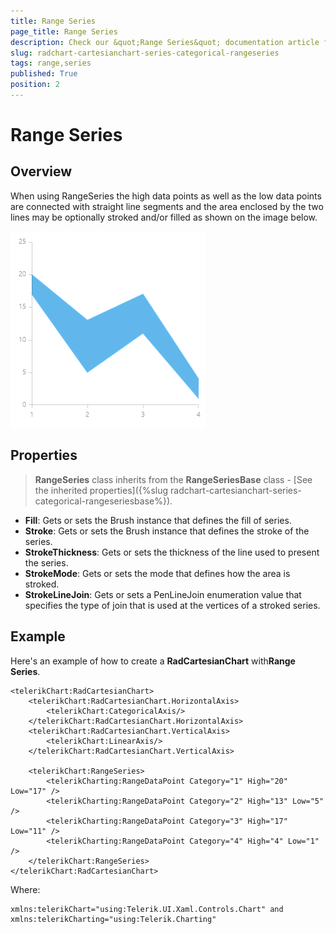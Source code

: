 ```yaml
---
title: Range Series
page_title: Range Series
description: Check our &quot;Range Series&quot; documentation article for RadChart for UWP control.
slug: radchart-cartesianchart-series-categorical-rangeseries
tags: range,series
published: True
position: 2
---
```


# Range Series

## Overview

When using RangeSeries the high data points as well as the low data points are connected with straight line segments and the area enclosed by the two lines may be optionally stroked and/or filled as shown on the image below.

![Range Series](images/RangeSeries.png)

## Properties

>**RangeSeries** class inherits from the **RangeSeriesBase** class -
[See the inherited properties]({%slug radchart-cartesianchart-series-categorical-rangeseriesbase%}).

* **Fill**: Gets or sets the Brush instance that defines the fill of series.
* **Stroke**: Gets or sets the Brush instance that defines the stroke of the series.
* **StrokeThickness**: Gets or sets the thickness of the line used to present the series.
* **StrokeMode**: Gets or sets the mode that defines how the area is stroked.
* **StrokeLineJoin**: Gets or sets a PenLineJoin enumeration value that specifies the type of join that is used at the vertices of a stroked series.

## Example

Here's an example of how to create a **RadCartesianChart** with**Range Series**.

	<telerikChart:RadCartesianChart>
	    <telerikChart:RadCartesianChart.HorizontalAxis>
	        <telerikChart:CategoricalAxis/>
	    </telerikChart:RadCartesianChart.HorizontalAxis>
	    <telerikChart:RadCartesianChart.VerticalAxis>
	        <telerikChart:LinearAxis/>
	    </telerikChart:RadCartesianChart.VerticalAxis>
	
	    <telerikChart:RangeSeries>
	        <telerikCharting:RangeDataPoint Category="1" High="20" Low="17" />
	        <telerikCharting:RangeDataPoint Category="2" High="13" Low="5" />
	        <telerikCharting:RangeDataPoint Category="3" High="17" Low="11" />
	        <telerikCharting:RangeDataPoint Category="4" High="4" Low="1" />
	    </telerikChart:RangeSeries>
	</telerikChart:RadCartesianChart>

Where:

	xmlns:telerikChart="using:Telerik.UI.Xaml.Controls.Chart" and
	xmlns:telerikCharting="using:Telerik.Charting"